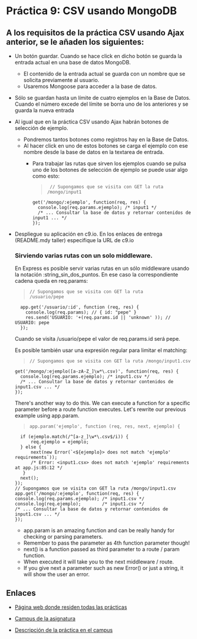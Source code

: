 # Práctica 9: CSV usando MongoDB

## A los requisitos de la práctica CSV usando Ajax anterior, se le añaden los siguientes:
* Un botón guardar. Cuando se hace click en dicho botón se guarda la entrada actual en una base de datos MongoDB.
  * El contenido de la entrada actual se guarda con un nombre que se solicita previamente al usuario.
  * Usaremos Mongoose para acceder a la base de datos.
* Sólo se guardan hasta un límite de cuatro ejemplos en la Base de Datos. Cuando el número excede del límite se borra uno de los anteriores y se guarda la nueva entrada
* Al igual que en la práctica CSV usando Ajax habrán botones de selección de ejemplo.
  * Pondremos tantos botones como registros hay en la Base de Datos.
  * Al hacer click en uno de estos botones se carga el ejemplo con ese nombre desde la base de datos en la textarea de entrada.
    * Para trabajar las rutas que sirven los ejemplos cuando se pulsa uno de los botones de selección de ejemplo se puede usar algo como esto:

      >      // Supongamos que se visita con GET la ruta /mongo/input1
          get('/mongo/:ejemplo', function(req, res) {
            console.log(req.params.ejemplo); /* input1 */
            /* ... Consultar la base de datos y retornar contenidos de input1 ... */
          });

* Despliegue su aplicación en c9.io. En los enlaces de entrega (README.mdy taller) especifique la URL de c9.io

  ### Sirviendo varias rutas con un solo middleware.

    En Express es posible servir varias rutas en un sólo middleware usando la notación :string_sin_dos_puntos. En ese caso la correspondiente cadena queda en req.params:
    >     // Supongamos que se visita con GET la ruta      /usuario/pepe
        app.get('/usuario/:id', function (req, res) {
          console.log(req.params); // { id: "pepe" }
          res.send('USUARIO: '+(req.params.id || 'unknown' )); // USUARIO: pepe
        });

    Cuando se visita /usuario/pepe el valor de req.params.id será pepe.

    Es posible también usar una expresión regular para limitar el matching:

    >     // Supongamos que se visita con GET la ruta /mongo/input1.csv
      get('/mongo/:ejemplo([a-zA-Z_]\w*\.csv)', function(req, res) {
        console.log(req.params.ejemplo); /* input1.csv */
        /* ... Consultar la base de datos y retornar contenidos de input1.csv ... */
      });

    There's another way to do this. We can execute a function for a specific parameter before a route function executes. Let's rewrite our previous example using app.param.
    >     app.param('ejemplo', function (req, res, next, ejemplo) {  
        if (ejemplo.match(/^[a-z_]\w*\.csv$/i)) {
            req.ejemplo = ejemplo;
        } else {
            next(new Error(`<${ejemplo}> does not match 'ejemplo' requirements`));
            /* Error: <input1.csx> does not match 'ejemplo' requirements at app.js:85:12 */
         }
        next();
      });
      // Supongamos que se visita con GET la ruta /mongo/input1.csv
      app.get('/mongo/:ejemplo', function(req, res) {
      console.log(req.params.ejemplo); /* input1.csv */
      console.log(req.ejemplo);        /* input1.csv */
      /* ... Consultar la base de datos y retornar contenidos de input1.csv ... */
      });

  * app.param is an amazing function and can be really handy for checking or parsing parameters.
  * Remember to pass the parameter as 4th function parameter though!
  * next() is a function passed as third parameter to a route / param function.
  * When executed it will take you to the next middleware / route.
  * If you give next a parameter such as new Error() or just a string, it will show the user an error.


## Enlaces


* [Página web donde residen todas las prácticas](http://alu0100698688.github.io/web/)

* [Campus de la asignatura](https://campusvirtual.ull.es/1516/course/view.php?id=178)

* [Descripción de la práctica en el campus](https://casianorodriguezleon.gitbooks.io/pl1516/content/practicas/practicamongodb.html)

<!-- * [Enlace a las pruebas](https://estefi-csv-ajax.herokuapp.com/tests) -->
